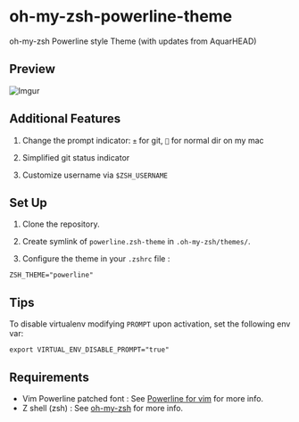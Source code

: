# oh-my-zsh-powerline-theme

oh-my-zsh Powerline style Theme (with updates from AquarHEAD)

## Preview

![Imgur](http://i.imgur.com/BKhXxNM.png)

## Additional Features

1. Change the prompt indicator: `±` for git, `` for normal dir on my mac

2. Simplified git status indicator

3. Customize username via `$ZSH_USERNAME`

## Set Up

1. Clone the repository.

2. Create symlink of `powerline.zsh-theme` in `.oh-my-zsh/themes/`.

2. Configure the theme in your `.zshrc` file :

```
ZSH_THEME="powerline"
```

## Tips

To disable virtualenv modifying `PROMPT` upon activation, set the following env var:

```
export VIRTUAL_ENV_DISABLE_PROMPT="true"
```

## Requirements

* Vim Powerline patched font : See [Powerline for vim](https://github.com/Lokaltog/vim-powerline/tree/develop/fontpatcher) for more info.
* Z shell (zsh) : See [oh-my-zsh](https://github.com/robbyrussell/oh-my-zsh) for more info.
